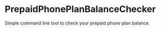 # PrepaidPhonePlanBalanceChecker
Simple command line tool to check your prepaid phone plan balance.
